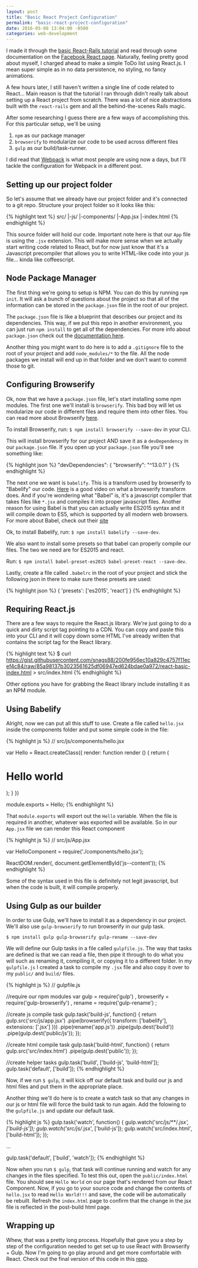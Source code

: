 ```yaml
---
layout: post
title: "Basic React Project Configuration"
permalink: "basic-react-project-configuration"
date: 2016-05-08 13:04:00 -0500
categories: web-development
---
```

I made it through the [basic React-Rails tutorial](https://www.airpair.com/reactjs/posts/reactjs-a-guide-for-rails-developers) and read through some documentation on the [Facebook React page](https://facebook.github.io).
Naturally, feeling pretty good about myself, I charged ahead to make a
simple ToDo list using React.js. I mean super simple as in no data
persistence, no styling, no fancy animations.

A few hours later, I still haven't written a single line of code related
to React... Main reason is that the tutorial I ran through didn't really
talk about setting up a React project from scratch. There was a lot of
nice abstractions built with the `react-rails` gem and all the
behind-the-scenes Rails magic.

After some researching I guess there are a few ways of accomplishing
this. For this particular setup, we'll be using

1. `npm` as our package manager
2. `browserify` to modularize our code to be used across different files
3. `gulp` as our build/task-runner.

I did read that [Webpack](https://webpack.github.io/) is what most people are using now a days,
but I'll tackle the configuration for Webpack in a different post.

## Setting up our project folder

So let's assume that we already have our project folder and it's
connected to a git repo. Structure your project folder so it looks like
this:

{% highlight text %}
src/
  |-js/
    |-components/
    |-App.jsx
  |-index.html
{% endhighlight %}

This source folder will hold our code. Important note here is that our
`App` file is using the `.jsx` extension. This will make more sense when
we actually start writing code related to React, but for now just know
that it's a Javascript precompiler that allows you to write HTML-like
code into your js file... kinda like coffeescript.

## Node Package Manager

The first thing we're going to setup is NPM. You can do this by running
`npm init`. It will ask a bunch of questions about the project so that
all of the information can be stored in the `package.json` file in the
root of our project.

The `package.json` file is like a blueprint that describes our
project and its dependencies. This way, if we put this repo in another
environment, you can just run `npm install` to get all of the
dependencies. For more info about `package.json` check out the
[documentation here](https://docs.npmjs.com/files/package.json).

Another thing you might want to do here is to add a `.gitignore` file to
the root of your project and add `node_modules/*` to the file. All the
node packages we install will end up in that folder and we don't want to
commit those to git.

## Configuring Browserify

Ok, now that we have a `package.json` file, let's start installing some
npm modules. The first one we'll install is `browserify`. This bad boy
will let us modularize our code in different files and require them into
other files. You can read more about Browserify
[here](http://browserify.org/).

To install Browserify, run: `$ npm install browserify --save-dev` in your CLI.

This will install browserify for our project AND save it as a
`devDependency` in our `package.json` file. If you open up your
`package.json` file you'll see something like:

{% highlight json %}
"devDependencies": {
  "browserify": "^13.0.1"
}
{% endhighlight %}

The next one we want is `babelify`. This is a transform used by
browserify to "Babelify" our code. [Here](https://www.youtube.com/watch?v=Uk2bgp8OLT8)
is a good video on what a browserify transform does. And if you're
wondering what "Babel" is, it's a javascript compiler that takes files
like `*.jsx` and compiles it into proper javascript files. Another
reason for using Babel is that you can actually write ES2015 syntax and
it will compile down to ES5, which is supported by all modern web
browsers. For more about Babel, check out their [site](https://babeljs.io/)

Ok, to install Babelify, run: `$ npm install babelify --save-dev`.

We also want to install some presets so that babel can properly compile
our files. The two we need are for ES2015 and react.

Run: `$ npm install babel-preset-es2015 babel-preset-react --save-dev`.

Lastly, create a file called `.babelrc` in the root of your project and
stick the following json in there to make sure these presets are used:

{% highlight json %}
{
  'presets': ['es2015', 'react']
}
{% endhighlight %}

## Requiring React.js

There are a few ways to require the React.js library. We're just going
to do a quick and dirty script tag pointing to a CDN. You can copy and
paste this into your CLI and it will copy down some HTML I've already
written that contains the script tag for the React library.

{% highlight text %}
$ curl https://gist.githubusercontent.com/snags88/200fe956ec10a829c4757f11ecef4c84/raw/85a98137b3023561625df06947ed624bdae0a972/react-basic-index.html > src/index.html
{% endhighlight %}

Other options you have for grabbing the React library include installing
it as an NPM module.

## Using Babelify

Alright, now we can put all this stuff to use. Create a file called
`hello.jsx` inside the components folder and put some simple code
in the file:

{% highlight js %}
// src/js/components/hello.jsx

var Hello = React.createClass({
  render: function render () {
    return (
      <h1> Hello world</h1>
    );
  }
})

module.exports = Hello;
{% endhighlight %}

That `module.exports` will export out the `Hello` variable. When the
file is required in another, whatever was exported will be available. So
in our `App.jsx` file we can render this React component

{% highlight js %}
// src/js/App.jsx

var HelloComponent = require('./components/hello.jsx');

ReactDOM.render(<HelloComponent />, document.getElementById('js--content'));
{% endhighlight %}

Some of the syntax used in this file is definitely not legit javascript,
but when the code is built, it will compile properly.

## Using Gulp as our builder

In order to use Gulp, we'll have to install it as a dependency in our
project. We'll also use `gulp-browserify` to run browserify in our gulp
task.

`$ npm install gulp gulp-browserify gulp-rename --save-dev`

We will define our Gulp tasks in a file called `gulpfile.js`. The way
that tasks are defined is that we can read a file, then pipe it through
to do what you will such as renaming it, compiling it, or copying it to
a different folder. In my `gulpfile.js` I created a task to compile my
`.jsx` file and also copy it over to my `public/` and `build/` files.


{% highlight js %}
// gulpfile.js

//require our npm modules
var gulp = require('gulp')
  , browserify = require('gulp-browserify')
  , rename = require('gulp-rename')
  ;

//create js compile task
gulp.task('build-js', function() {
  return gulp.src('src/js/app.jsx')
    .pipe(browserify({
      transform: ['babelify'],
      extensions: ['.jsx']
    }))
    .pipe(rename('app.js'))
    .pipe(gulp.dest('build'))
    .pipe(gulp.dest('public/js'));
});

//create html compile task
gulp.task('build-html', function() {
  return gulp.src('src/index.html')
    .pipe(gulp.dest('public'));
});

//create helper tasks
gulp.task('build', ['build-js', 'build-html']);
gulp.task('default', ['build']);
{% endhighlight %}

Now, if we run `$ gulp`, it will kick off our default task and build our
js and html files and put them in the appropriate place.

Another thing we'll do here is to create a watch task so that any
changes in our js or html file will force the build task to run again.
Add the folowing to the `gulpfile.js` and update our default task.

{% highlight js %}
gulp.task('watch', function() {
  gulp.watch('src/js/**/*.jsx', ['build-js']);
  gulp.watch('src/js/*.jsx', ['build-js']);
  gulp.watch('src/index.html', ['build-html']);
});

...

gulp.task('default', ['build', 'watch']);
{% endhighlight %}

Now when you run `$ gulp`, that task will continue running and watch for
any changes in the files specified. To test this out, open the
`public/index.html` file. You should see `Hello World` on our page
that's rendered from our React Component. Now, if you go to your source
code and change the contents of `hello.jsx` to read `Hello World!!!` and
save, the code will be automatically be rebuilt. Refresh the
`index.html` page to confirm that the change in the jsx file is
reflected in the post-build html page.

## Wrapping up

Whew, that was a pretty long process. Hopefully that gave you a step by
step of the configuration needed to get set up to use React with
Browserify + Gulp. Now I'm
going to go play around and get more comfortable with React. Check out
the final version of this code in this [repo](https://github.com/snags88/react-basic-config).
